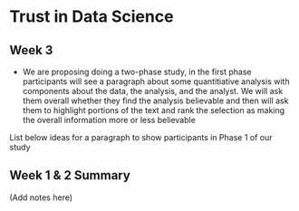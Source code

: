 # Trust in Data Science

## Week 3 

* We are proposing doing a two-phase study, in the first phase participants will see a paragraph about some quantitiative analysis with components about the data, the analysis, and the analyst. We will ask them overall whether they find the analysis believable and then will ask them to highlight portions of the text and rank the selection as making the overall information more or less believable
  
List below ideas for a paragraph to show participants in Phase 1 of our study


## Week 1 & 2 Summary

(Add notes here)
